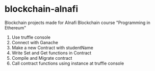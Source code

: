 # blockchain-alnafi
Blockchain projects made for Alnafi Blockchain course "Programming in Ethereum"

1. Use truffle console
2. Connect with Ganache
3. Make a new Contract with studentName
4. Write Set and Get functions in Contract
5. Compile and Migrate contract
6. Call contract functions using instance at truffle console
